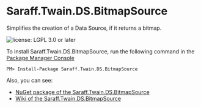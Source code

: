 # Saraff.Twain.DS.BitmapSource
Simplifies the creation of a Data Source, if it returns a bitmap. 

![license: LGPL 3.0 or later](https://img.shields.io/badge/license-LGPL%203.0%20or%20later-blue?style=flat&logo=git)

To install Saraff.Twain.DS.BitmapSource, run the following command in the [Package Manager Console](https://docs.nuget.org/docs/start-here/using-the-package-manager-console)
```
PM> Install-Package Saraff.Twain.DS.BitmapSource
```
Also, you can see: 
* [NuGet package of the Saraff.Twain.DS.BitmapSource](https://www.nuget.org/packages/Saraff.Twain.DS.BitmapSource/)
* [Wiki of the Saraff.Twain.DS.BitmapSource](https://saraff-9eb1047a4beb4cef8506b29ba325bd5a.github.io/sarafftwaindsbitmap/)
